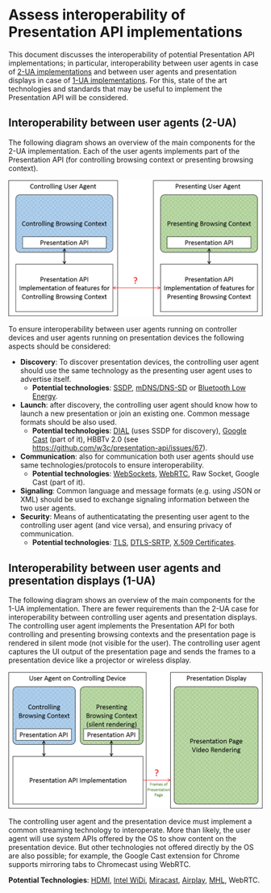 # Assess interoperability of Presentation API implementations

This document discusses the interoperability of potential Presentation API
implementations; in particular, interoperability between user agents in case of
[2-UA implementations][2ua] and between user agents and presentation displays in
case of [1-UA implementations][1ua].  For this, state of the art technologies
and standards that may be useful to implement the Presentation API will be
considered.

## Interoperability between user agents (2-UA)

The following diagram shows an overview of the main components for the 2-UA
implementation. Each of the user agents implements part of the Presentation API
(for controlling browsing context or presenting browsing context).


![2-UA implementation][2ua-img]

To ensure interoperability between user agents running on controller devices and
user agents running on presentation devices the following aspects should be
considered:

- **Discovery**: To discover presentation devices, the controlling user agent
  should use the same technology as the presenting user agent uses to advertise
  itself.
  - **Potential technologies**: [SSDP](http://upnp.org/sdcps-and-certification/standards/device-architecture-documents/), [mDNS/DNS-SD](http://www.dns-sd.org/) or [Bluetooth Low Energy](http://www.bluetooth.com/Pages/low-energy-tech-info.aspx).
- **Launch**: after discovery, the controlling user agent should know how to
  launch a new presentation or join an existing one. Common message formats
  should be also used.
  - **Potential technologies**: [DIAL](http://www.dial-multiscreen.org/dial-protocol-specification) (uses SSDP for discovery), [Google Cast](https://developers.google.com/cast/?hl=en) (part of it), HBBTv 2.0 (see https://github.com/w3c/presentation-api/issues/67).
- **Communication**: also for communication both user agents should use same
technologies/protocols to ensure interoperability.
  - **Potential technologies**: [WebSockets](https://tools.ietf.org/html/rfc6455), [WebRTC](http://www.webrtc.org/), Raw Socket, Google Cast (part of it).
- **Signaling**: Common language and message formats (e.g. using JSON or XML)
  should be used to exchange signaling information between the two user agents.
- **Security**: Means of authenticatating the presenting user agent to the
  controlling user agent (and vice versa), and ensuring privacy of communication.
  - **Potential technologies**: [TLS](https://tools.ietf.org/html/rfc5246), [DTLS-SRTP](https://tools.ietf.org/html/rfc5764), [X.509 Certificates](https://tools.ietf.org/html/rfc5280).


## Interoperability between user agents and presentation displays (1-UA)

The following diagram shows an overview of the main components for the 1-UA
implementation.  There are fewer requirements than the 2-UA case for
interoperability between controlling user agents and presentation displays.  The
controlling user agent implements the Presentation API for both controlling and
presenting browsing contexts and the presentation page is rendered in silent
mode (not visible for the user).  The controlling user agent captures the UI
output of the presentation page and sends the frames to a presentation device
like a projector or wireless display.

![1-UA implementation][1ua-img]

The controlling user agent and the presentation device must implement a common
streaming technology to interoperate. More than likely, the user agent will use
system APIs offered by the OS to show content on the presentation device. But
other technologies not offered directly by the OS are also possible; for
example, the Google Cast extension for Chrome supports mirroring tabs to
Chromecast using WebRTC.

**Potential Technologies**: [HDMI](http://www.hdmi.org/), [Intel WiDi](http://www.intel.com/content/www/us/en/architecture-and-technology/intel-wireless-display.html), [Miracast](http://www.wi-fi.org/discover-wi-fi/wi-fi-certified-miracast), [Airplay](http://www.apple.com/airplay/), [MHL](http://www.mhlconsortium.org/), WebRTC.

[1ua]: http://w3c.github.io/presentation-api/#1-ua
[2ua]: http://w3c.github.io/presentation-api/#2-ua
[1ua-img]: ./images/interoperability-1ua.png
[2ua-img]: ./images/interoperability-2ua.png
